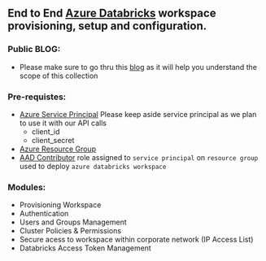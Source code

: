 
## End to End [Azure Databricks](https://docs.microsoft.com/en-us/azure/databricks/workspace/) workspace provisioning, setup and configuration.

### Public BLOG:
- Please make sure to go thru this [blog](https://databricks.com/blog/2020/09/16/automate-azure-databricks-platform-provisioning-and-configuration.html) as it will help you understand the scope of this collection

### Pre-requistes:
- [Azure Service Principal](https://docs.microsoft.com/en-us/azure/active-directory/develop/app-objects-and-service-principals)
    Please keep aside service principal as we plan to use it with our API calls
    - client_id
    - client_secret
- [Azure Resource Group](https://docs.microsoft.com/en-us/azure/azure-resource-manager/management/manage-resource-groups-portal#what-is-a-resource-group)
- [AAD Contributor](https://docs.microsoft.com/en-us/azure/role-based-access-control/built-in-roles#contributor) role assigned to `service principal` on `resource group` used to deploy `azure databricks workspace`

### Modules:
- Provisioning Workspace
- Authentication
- Users and Groups Management
- Cluster Policies & Permissions
- Secure acess to workspace within corporate network (IP Access List)
- Databricks Access Token Management



